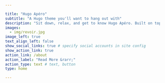 ```yaml
---

title: "Hugo Apéro"
subtitle: "A Hugo theme you'll want to hang out with"
description: "Sit down, relax, and get to know Hugo Apéro. Built on top of Blogophonic, we wanted to create a polished Hugo theme with the right features for a true personal website. We set out to create a theme that is a pleasure to learn, and one that helps others get to know you better. It is more than a blog, with flexible custom layouts that help you introduce yourself online."
images:
  - img/revoir.jpg
image_left: true
text_align_left: false
show_social_links: true # specify social accounts in site config
show_action_link: true
action_link: /about
action_label: "Read More &rarr;"
action_type: text # text, button
type: home

---
```

